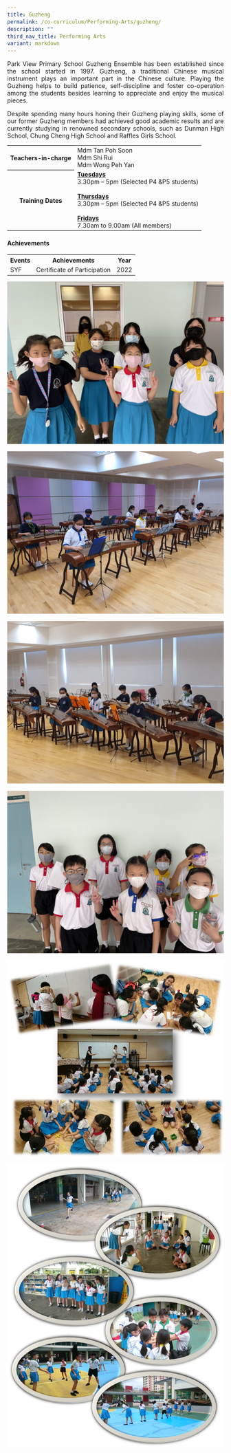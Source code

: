 ```yaml
---
title: Guzheng
permalink: /co-curriculum/Performing-Arts/guzheng/
description: ""
third_nav_title: Performing Arts
variant: markdown
---
```

<p align="justify">Park View Primary School Guzheng Ensemble has been established since the school started in 1997. Guzheng, a traditional Chinese musical instrument plays an important part in the Chinese culture. Playing the Guzheng helps to build patience, self-discipline and foster co-operation among the students besides learning to appreciate and enjoy the musical pieces.</p>

<p align="justify">Despite spending many hours honing their Guzheng playing skills, some of our former Guzheng members had achieved good academic results and are currently studying in renowned secondary schools, such as Dunman High School, Chung Cheng High School and Raffles Girls School.</p>

<table style="border-collapse:collapse;border-spacing:0" class="tg"><tbody><tr><th style="border-color:#000000;solid;border-width:1px;">Teachers-in-charge</th><td style="border-color:#000000;solid;border-width:1px;">Mdm Tan Poh Soon<br>Mdm Shi Rui<br>Mdm Wong Peh Yan
	</td>
	</tr>
	<tr>
	<th style="border-color:#000000;solid;border-width:1px;">Training Dates</th>
	<td style="border-color:#000000;solid;border-width:1px;"><u><b>Tuesdays</b><br></u>3.30pm – 5pm (Selected P4 &amp;P5 students)<br><br>
		<u><b>Thursdays</b><br></u>3.30pm – 5pm (Selected P4 &amp;P5 students)<br><br>
	<u><b>Fridays</b></u>
<br>7.30am to 9.00am (All members)<br>
</td>
</tr>
	<tr>
	</tr></tbody>
	</table>
		

<h4>Achievements</h4>
		
 <table class="tg" style="border-collapse:collapse;border-spacing:0"><tbody><tr><th style="border-color:#000000;solid;border-width:1px;">Events</th><th style="border-color:#000000;solid;border-width:1px;">Achievements</th><th style="border-color:#000000;solid;border-width:1px;">Year</th>
	</tr>
	<tr>
	<td style="border-color:#000000;solid;border-width:1px;">SYF</td>
	<td style="border-color:#000000;solid;border-width:1px;">Certificate of Participation</td>
		<td style="border-color:#000000;solid;border-width:1px;">2022</td>
</tr>
	</tbody>
	</table>


![](/images/P6.jpg)

![](/images/P5.jpeg)

![](/images/P4.jpeg)

![](/images/P3.jpg)













![](/images/Guzheng_2.jpg)

![](/images/Guzheng_3.jpg)